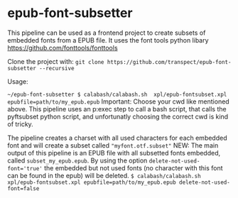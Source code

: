 # epub-font-subsetter

This pipeline can be used as a frontend project to create subsets of embedded fonts from a EPUB file. It uses the font tools python libary https://github.com/fonttools/fonttools

Clone the project with:
`git clone https://github.com/transpect/epub-font-subsetter --recursive`

Usage: 

`~/epub-font-subsetter
$ calabash/calabash.sh  xpl/epub-fontsubset.xpl epubfile=path/to/my_epub.epub`
Important: Choose your cwd like mentioned above. This pipeline uses an p:exec step to call a bash script, that calls the pyftsubset python script, and unfortunatly choosing the correct cwd is kind of tricky.


The pipeline creates a charset with all used characters for each embedded font and will create a subset called `"myfont.otf.subset"`
NEW: The main output of this pipeline is an EPUB file with all subsetted fonts embedded, called `subset_my_epub.epub`. By using the option `delete-not-used-font='true'` the embedded but not used fonts (no character with this font can be found in the epub) will be deleted.
`$ calabash/calabash.sh  xpl/epub-fontsubset.xpl epubfile=path/to/my_epub.epub delete-not-used-font=false`
